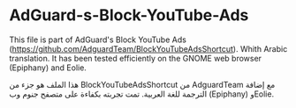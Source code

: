 # AdGuard-s-Block-YouTube-Ads

This file is part of AdGuard's Block YouTube Ads (https://github.com/AdguardTeam/BlockYouTubeAdsShortcut).
Whith Arabic translation. It has been tested efficiently on the GNOME web browser (Epiphany) and Eolie.


هذا الملف هو جزء من  BlockYouTubeAdsShortcut من AdguardTeam مع إضافة الترجمة للغة العربية. تمت تجربته بكفاءة على متصفح جنوم وب (Epiphany) وEolie.
